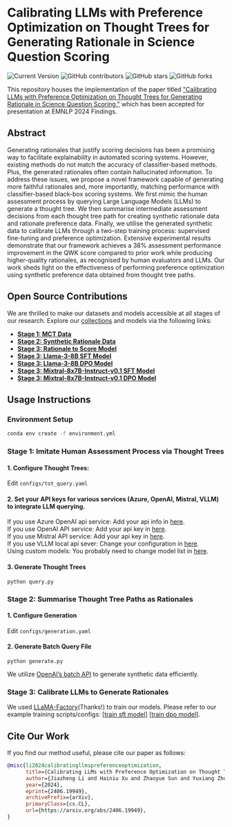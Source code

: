 # Calibrating LLMs with Preference Optimization on Thought Trees for Generating Rationale in Science Question Scoring

![Current Version](https://img.shields.io/badge/version-v1.0-blue)
![GitHub contributors](https://img.shields.io/github/contributors/lijiazheng99/thought_tree_assessment)
![GitHub stars](https://img.shields.io/github/stars/lijiazheng99/thought_tree_assessment?style=social)
![GitHub forks](https://img.shields.io/github/forks/lijiazheng99/thought_tree_assessment?style=social)

This repository houses the implementation of the paper titled ["Calibrating LLMs with Preference Optimization on Thought Trees for Generating Rationale in Science Question Scoring,"](https://arxiv.org/abs/2406.19949) which has been accepted for presentation at EMNLP 2024 Findings.

## Abstract
Generating rationales that justify scoring decisions has been a promising way to facilitate explainability in automated scoring systems. However, existing methods do not match the accuracy of classifier-based methods. Plus, the generated rationales often contain hallucinated information. To address these issues, we propose a novel framework capable of generating more faithful rationales and, more importantly, matching performance with classifier-based black-box scoring systems. We first mimic the human assessment process by querying Large Language Models (LLMs) to generate a thought tree. We then summarise intermediate assessment decisions from each thought tree path for creating synthetic rationale data and rationale preference data. Finally, we utilise the generated synthetic data to calibrate LLMs through a two-step training process: supervised fine-tuning and preference optimization. Extensive experimental results demonstrate that our framework achieves a 38% assessment performance improvement in the QWK score compared to prior work while producing higher-quality rationales, as recognised by human evaluators and LLMs. Our work sheds light on the effectiveness of performing preference optimization using synthetic preference data obtained from thought tree paths.

## Open Source Contributions
We are thrilled to make our datasets and models accessible at all stages of our research. Explore our [collections](https://huggingface.co/collections/jiazhengli/mcts-with-preference-optimisation-670bdeaeada59c956f876092) and models via the following links:
- [**Stage 1: MCT Data**](https://huggingface.co/datasets/jiazhengli/Rationale_MCTS)
- [**Stage 2: Synthetic Rationale Data**](https://huggingface.co/datasets/jiazhengli/Synthetic_Rationale)
- [**Stage 3: Rationale to Score Model**](https://huggingface.co/jiazhengli/deberta-v3-large-Rationale-to-Score)
- [**Stage 3: Llama-3-8B SFT Model**](https://huggingface.co/jiazhengli/Meta-Llama-3-8B-QLoRA-Assessment-Rationale-sft)
- [**Stage 3: Llama-3-8B DPO Model**](https://huggingface.co/jiazhengli/Meta-Llama-3-8B-QLoRA-Assessment-Rationale-dpo)
- [**Stage 3: Mixtral-8x7B-Instruct-v0.1 SFT Model**](https://huggingface.co/jiazhengli/Mixtral-8x7B-Instruct-v0.1-QLoRA-Assessment-Rationale-sft)
- [**Stage 3: Mixtral-8x7B-Instruct-v0.1 DPO Model**](https://huggingface.co/jiazhengli/Mixtral-8x7B-Instruct-v0.1-QLoRA-Assessment-Rationale-dpo)

## Usage Instructions

### Environment Setup
```bash
conda env create -f environment.yml
```
### Stage 1: Imitate Human Assessment Process via Thought Trees

#### 1. Configure Thought Trees: 
Edit `configs/tot_query.yaml`
#### 2. Set your API keys for various services (Azure, OpenAI, Mistral, VLLM) to integrate LLM querying.
If you use Azure OpenAI api service: Add your api info in [here](https://github.com/lijiazheng99/thought_tree_assessment/blob/845b26fc323aa93cc4edf93ea262ac598b0abb66/tot_assessment/model.py#L40-L43).   
If you use OpenAI API service: Add your api key in [here](https://github.com/lijiazheng99/thought_tree_assessment/blob/845b26fc323aa93cc4edf93ea262ac598b0abb66/tot_assessment/model.py#L45).  
If you use Mistral API service: Add your api key in [here](https://github.com/lijiazheng99/thought_tree_assessment/blob/845b26fc323aa93cc4edf93ea262ac598b0abb66/tot_assessment/model.py#L50).  
If you use VLLM local api sever: Change your configuration in [here](https://github.com/lijiazheng99/thought_tree_assessment/blob/845b26fc323aa93cc4edf93ea262ac598b0abb66/tot_assessment/model.py#L51-L61).  
Using custom models: You probably need to change model list in [here](https://github.com/lijiazheng99/thought_tree_assessment/blob/845b26fc323aa93cc4edf93ea262ac598b0abb66/tot_assessment/model.py#L8-L32).  

#### 3. Generate Thought Trees
```
python query.py
```

### Stage 2: Summarise Thought Tree Paths as Rationales
#### 1. Configure Generation
Edit `configs/generation.yaml`
#### 2. Generate Batch Query File
```
python generate.py
```
We utilize [OpenAI’s batch API](https://platform.openai.com/docs/guides/batch) to generate synthetic data efficiently.

### Stage 3: Calibrate LLMs to Generate Rationales

We used [LLaMA-Factory](https://github.com/hiyouga/LLaMA-Factory)(Thanks!) to train our models. Please refer to our example training scripts/configs: [[train sft model](https://github.com/lijiazheng99/thought_tree_assessment/blob/main/configs/train_sft.sh)] [[train dpo model](https://github.com/lijiazheng99/thought_tree_assessment/blob/main/configs/lora_dpo.yaml)].


## Cite Our Work
If you find our method useful, please cite our paper as follows:
```bib
@misc{li2024calibratingllmspreferenceoptimization,
      title={Calibrating LLMs with Preference Optimization on Thought Trees for Generating Rationale in Science Question Scoring}, 
      author={Jiazheng Li and Hainiu Xu and Zhaoyue Sun and Yuxiang Zhou and David West and Cesare Aloisi and Yulan He},
      year={2024},
      eprint={2406.19949},
      archivePrefix={arXiv},
      primaryClass={cs.CL},
      url={https://arxiv.org/abs/2406.19949}, 
}
```

